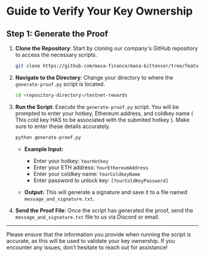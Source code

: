 # Guide to Verify Your Key Ownership

## Step 1: Generate the Proof

1. **Clone the Repository**: Start by cloning our company's GitHub repository to access the necessary scripts.
    ```bash
    git clone https://github.com/masa-finance/masa-bittensor/tree/feature/verify-tao-signature
    ```

2. **Navigate to the Directory**: Change your directory to where the `generate-proof.py` script is located.
    ```bash
    cd <repository-directory>/testnet-rewards
    ```

3. **Run the Script**: Execute the `generate-proof.py` script. You will be prompted to enter your hotkey, Ethereum address, and coldkey name ( This cold key HAS to be associated with the submited hotkey ). Make sure to enter these details accurately.
    ```bash
    python generate-proof.py
    ```

    - **Example Input:**
        - Enter your hotkey: `YourHotkey`
        - Enter your ETH address: `YourEthereumAddress`
        - Enter your coldkey name: `YourColdkeyName`
        - Enter password to unlock key: `[YourColdKeyPassword]`

    - **Output:** This will generate a signature and save it to a file named `message_and_signature.txt`.

4. **Send the Proof File**: Once the script has generated the proof, send the `message_and_signature.txt` file to us via Discord or email.

---

Please ensure that the information you provide when running the script is accurate, as this will be used to validate your key ownership. If you encounter any issues, don’t hesitate to reach out for assistance!

